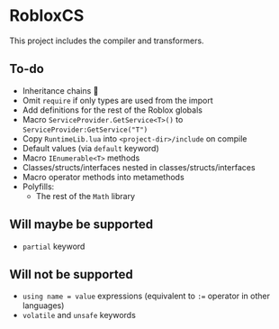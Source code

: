 ﻿# RobloxCS
This project includes the compiler and transformers.

## To-do
- Inheritance chains 🤮
- Omit `require` if only types are used from the import
- Add definitions for the rest of the Roblox globals
- Macro `ServiceProvider.GetService<T>()` to `ServiceProvider:GetService("T")`
- Copy `RuntimeLib.lua` into `<project-dir>/include` on compile
- Default values (via `default` keyword)
- Macro `IEnumerable<T>` methods
- Classes/structs/interfaces nested in classes/structs/interfaces
- Macro operator methods into metamethods
- Polyfills:
	- The rest of the `Math` library

## Will maybe be supported
- `partial` keyword

## Will not be supported
- `using name = value` expressions (equivalent to `:=` operator in other languages)
- `volatile` and `unsafe` keywords